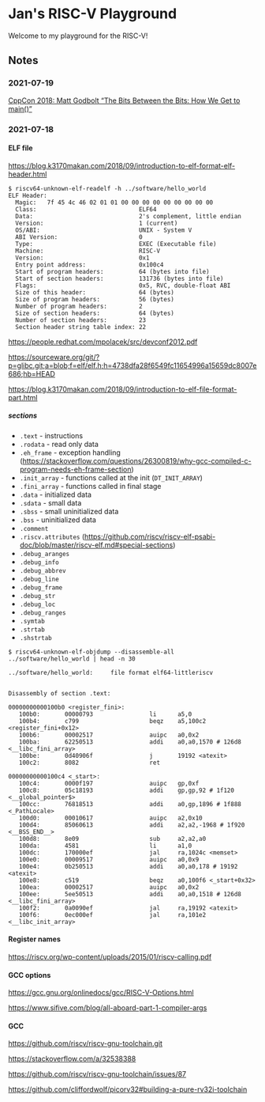 # Jan's RISC-V Playground

Welcome to my playground for the RISC-V!

## Notes

### 2021-07-19

[CppCon 2018: Matt Godbolt “The Bits Between the Bits: How We Get to main()”](https://www.youtube.com/watch?v=dOfucXtyEsU)


### 2021-07-18

#### ELF file

https://blog.k3170makan.com/2018/09/introduction-to-elf-format-elf-header.html

```console
$ riscv64-unknown-elf-readelf -h ../software/hello_world
ELF Header:
  Magic:   7f 45 4c 46 02 01 01 00 00 00 00 00 00 00 00 00 
  Class:                             ELF64
  Data:                              2's complement, little endian
  Version:                           1 (current)
  OS/ABI:                            UNIX - System V
  ABI Version:                       0
  Type:                              EXEC (Executable file)
  Machine:                           RISC-V
  Version:                           0x1
  Entry point address:               0x100c4
  Start of program headers:          64 (bytes into file)
  Start of section headers:          131736 (bytes into file)
  Flags:                             0x5, RVC, double-float ABI
  Size of this header:               64 (bytes)
  Size of program headers:           56 (bytes)
  Number of program headers:         2
  Size of section headers:           64 (bytes)
  Number of section headers:         23
  Section header string table index: 22
```

https://people.redhat.com/mpolacek/src/devconf2012.pdf

https://sourceware.org/git/?p=glibc.git;a=blob;f=elf/elf.h;h=4738dfa28f6549fc11654996a15659dc8007e686;hb=HEAD

https://blog.k3170makan.com/2018/09/introduction-to-elf-file-format-part.html

##### sections

- `.text` - instructions
- `.rodata` - read only data
- `.eh_frame` - exception handling (https://stackoverflow.com/questions/26300819/why-gcc-compiled-c-program-needs-eh-frame-section)
- `.init_array` - functions called at the init (`DT_INIT_ARRAY`)
- `.fini_array` - functions called in final stage
- `.data` - initialized data
- `.sdata` - small data
- `.sbss` - small uninitialized data
- `.bss` - uninitialized data
- `.comment`
- `.riscv.attributes` (https://github.com/riscv/riscv-elf-psabi-doc/blob/master/riscv-elf.md#special-sections)
- `.debug_aranges`
- `.debug_info`
- `.debug_abbrev`
- `.debug_line`
- `.debug_frame`
- `.debug_str`
- `.debug_loc`
- `.debug_ranges`
- `.symtab`
- `.strtab`
- `.shstrtab`

```console
$ riscv64-unknown-elf-objdump --disassemble-all ../software/hello_world | head -n 30

../software/hello_world:     file format elf64-littleriscv


Disassembly of section .text:

00000000000100b0 <register_fini>:
   100b0:       00000793                li      a5,0
   100b4:       c799                    beqz    a5,100c2 <register_fini+0x12>
   100b6:       00002517                auipc   a0,0x2
   100ba:       62250513                addi    a0,a0,1570 # 126d8 <__libc_fini_array>
   100be:       0d40906f                j       19192 <atexit>
   100c2:       8082                    ret

00000000000100c4 <_start>:
   100c4:       0000f197                auipc   gp,0xf
   100c8:       05c18193                addi    gp,gp,92 # 1f120 <__global_pointer$>
   100cc:       76818513                addi    a0,gp,1896 # 1f888 <_PathLocale>
   100d0:       00010617                auipc   a2,0x10
   100d4:       85060613                addi    a2,a2,-1968 # 1f920 <__BSS_END__>
   100d8:       8e09                    sub     a2,a2,a0
   100da:       4581                    li      a1,0
   100dc:       170000ef                jal     ra,1024c <memset>
   100e0:       00009517                auipc   a0,0x9
   100e4:       0b250513                addi    a0,a0,178 # 19192 <atexit>
   100e8:       c519                    beqz    a0,100f6 <_start+0x32>
   100ea:       00002517                auipc   a0,0x2
   100ee:       5ee50513                addi    a0,a0,1518 # 126d8 <__libc_fini_array>
   100f2:       0a0090ef                jal     ra,19192 <atexit>
   100f6:       0ec000ef                jal     ra,101e2 <__libc_init_array>
```

#### Register names

https://riscv.org/wp-content/uploads/2015/01/riscv-calling.pdf

#### GCC options

https://gcc.gnu.org/onlinedocs/gcc/RISC-V-Options.html

https://www.sifive.com/blog/all-aboard-part-1-compiler-args

#### GCC

https://github.com/riscv/riscv-gnu-toolchain.git

https://stackoverflow.com/a/32538388

https://github.com/riscv/riscv-gnu-toolchain/issues/87

https://github.com/cliffordwolf/picorv32#building-a-pure-rv32i-toolchain
